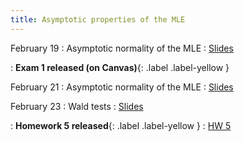 ```yaml
---
title: Asymptotic properties of the MLE
---
```


February 19
: Asymptotic normality of the MLE
  : [Slides](https://sta711-s24.github.io/slides/lecture_15.pdf)
  
: **Exam 1 released (on Canvas)**{: .label .label-yellow }
  
February 21
: Asymptotic normality of the MLE
  : [Slides](https://sta711-s24.github.io/slides/lecture_16.pdf)

February 23
: Wald tests
  : [Slides](https://sta711-s24.github.io/slides/lecture_17.pdf)

: **Homework 5 released**{: .label .label-yellow }
  : [HW 5](https://sta711-s24.github.io/homework/HW5.pdf)